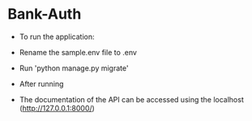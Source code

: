 # Bank-Auth
- To run the application:

- Rename the sample.env file to .env
- Run 'python manage.py migrate'



- After running

- The documentation of the API can be accessed using the localhost (http://127.0.0.1:8000/)
